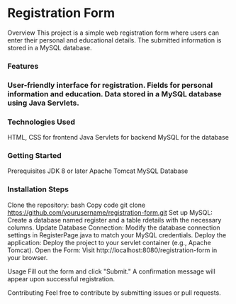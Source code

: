 <h1>Registration Form</h1>
</h2>Overview</h2>
This project is a simple web registration form where users can enter their personal and educational details. The submitted information is stored in a MySQL database.

<h3>Features<h3>
User-friendly interface for registration.
Fields for personal information and education.
Data stored in a MySQL database using Java Servlets.
  
<h3>Technologies Used</h3>
HTML, CSS for frontend
Java Servlets for backend
MySQL for the database

<h3>Getting Started</h3>
Prerequisites
JDK 8 or later
Apache Tomcat
MySQL Database


<h3>Installation Steps</h3>

Clone the repository:
bash
Copy code
git clone https://github.com/yourusername/registration-form.git
Set up MySQL:
Create a database named register and a table rdetails with the necessary columns.
Update Database Connection:
Modify the database connection settings in RegisterPage.java to match your MySQL credentials.
Deploy the application:
Deploy the project to your servlet container (e.g., Apache Tomcat).
Open the Form: Visit http://localhost:8080/registration-form in your browser.

Usage
Fill out the form and click "Submit." A confirmation message will appear upon successful registration.

Contributing
Feel free to contribute by submitting issues or pull requests.
